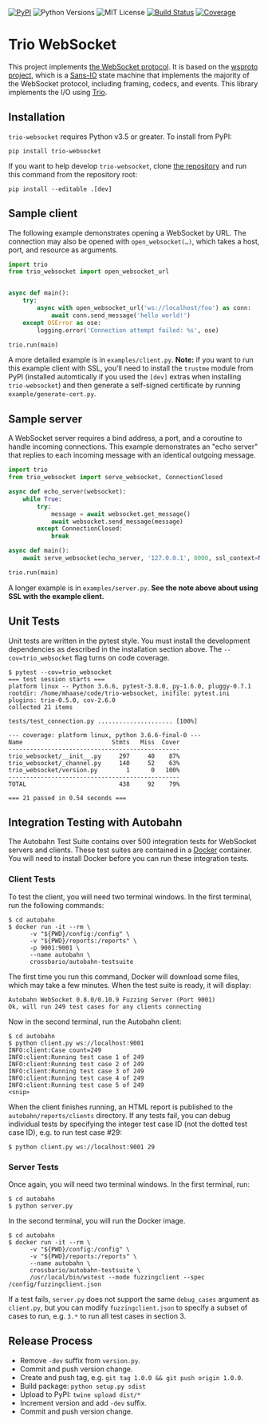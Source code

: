 [![PyPI](https://img.shields.io/pypi/v/trio-websocket.svg?style=flat-square)](https://pypi.org/project/trio-websocket/)
![Python Versions](https://img.shields.io/pypi/pyversions/trio-websocket.svg?style=flat-square)
![MIT License](https://img.shields.io/github/license/HyperionGray/trio-websocket.svg?style=flat-square)
[![Build Status](https://img.shields.io/travis/HyperionGray/trio-websocket.svg?style=flat-square)](https://travis-ci.org/HyperionGray/trio-websocket)
[![Coverage](https://img.shields.io/coveralls/github/HyperionGray/trio-websocket.svg?style=flat-square)](https://coveralls.io/github/HyperionGray/trio-websocket?branch=master)

# Trio WebSocket

This project implements [the WebSocket
protocol](https://tools.ietf.org/html/rfc6455). It is based on the [wsproto
project](https://wsproto.readthedocs.io/en/latest/), which is a [Sans-IO](https://sans-io.readthedocs.io/) state machine that implements the majority of
the WebSocket protocol, including framing, codecs, and events. This library
implements the I/O using [Trio](https://trio.readthedocs.io/en/latest/).

## Installation

`trio-websocket` requires Python v3.5 or greater. To install from PyPI:

    pip install trio-websocket

If you want to help develop `trio-websocket`, clone [the
repository](https://github.com/hyperiongray/trio-websocket) and run this command
from the repository root:

    pip install --editable .[dev]

## Sample client

The following example demonstrates opening a WebSocket by URL. The connection
may also be opened with `open_websocket(…)`, which takes a host, port, and
resource as arguments.

```python
import trio
from trio_websocket import open_websocket_url


async def main():
    try:
        async with open_websocket_url('ws://localhost/foo') as conn:
            await conn.send_message('hello world!')
    except OSError as ose:
        logging.error('Connection attempt failed: %s', ose)

trio.run(main)
```

A more detailed example is in `examples/client.py`. **Note:** if you want to run
this example client with SSL, you'll need to install the `trustme` module from
PyPI (installed automtically if you used the `[dev]` extras when installing
`trio-websocket`) and then generate a self-signed certificate by running
`example/generate-cert.py`.

## Sample server

A WebSocket server requires a bind address, a port, and a coroutine to handle
incoming connections. This example demonstrates an "echo server" that replies
to each incoming message with an identical outgoing message.

```python
import trio
from trio_websocket import serve_websocket, ConnectionClosed

async def echo_server(websocket):
    while True:
        try:
            message = await websocket.get_message()
            await websocket.send_message(message)
        except ConnectionClosed:
            break

async def main():
    await serve_websocket(echo_server, '127.0.0.1', 8000, ssl_context=None)

trio.run(main)
```

A longer example is in `examples/server.py`. **See the note above about using
SSL with the example client.**

## Unit Tests

Unit tests are written in the pytest style. You must install the development
dependencies as described in the installation section above. The
``--cov=trio_websocket`` flag turns on code coverage.

    $ pytest --cov=trio_websocket
    === test session starts ===
    platform linux -- Python 3.6.6, pytest-3.8.0, py-1.6.0, pluggy-0.7.1
    rootdir: /home/mhaase/code/trio-websocket, inifile: pytest.ini
    plugins: trio-0.5.0, cov-2.6.0
    collected 21 items

    tests/test_connection.py ..................... [100%]

    --- coverage: platform linux, python 3.6.6-final-0 ---
    Name                         Stmts   Miss  Cover
    ------------------------------------------------
    trio_websocket/__init__.py     297     40    87%
    trio_websocket/_channel.py     140     52    63%
    trio_websocket/version.py        1      0   100%
    ------------------------------------------------
    TOTAL                          438     92    79%

    === 21 passed in 0.54 seconds ===

## Integration Testing with Autobahn

The Autobahn Test Suite contains over 500 integration tests for WebSocket
servers and clients. These test suites are contained in a
[Docker](https://www.docker.com/) container. You will need to install Docker
before you can run these integration tests.

### Client Tests

To test the client, you will need two terminal windows. In the first terminal,
run the following commands:

    $ cd autobahn
    $ docker run -it --rm \
          -v "${PWD}/config:/config" \
          -v "${PWD}/reports:/reports" \
          -p 9001:9001 \
          --name autobahn \
          crossbario/autobahn-testsuite

The first time you run this command, Docker will download some files, which may
take a few minutes. When the test suite is ready, it will display:

    Autobahn WebSocket 0.8.0/0.10.9 Fuzzing Server (Port 9001)
    Ok, will run 249 test cases for any clients connecting

Now in the second terminal, run the Autobahn client:

    $ cd autobahn
    $ python client.py ws://localhost:9001
    INFO:client:Case count=249
    INFO:client:Running test case 1 of 249
    INFO:client:Running test case 2 of 249
    INFO:client:Running test case 3 of 249
    INFO:client:Running test case 4 of 249
    INFO:client:Running test case 5 of 249
    <snip>

When the client finishes running, an HTML report is published to the
`autobahn/reports/clients` directory. If any tests fail, you can debug
individual tests by specifying the integer test case ID (not the dotted test
case ID), e.g. to run test case #29:

    $ python client.py ws://localhost:9001 29

### Server Tests

Once again, you will need two terminal windows. In the first terminal, run:

    $ cd autobahn
    $ python server.py

In the second terminal, you will run the Docker image.

    $ cd autobahn
    $ docker run -it --rm \
          -v "${PWD}/config:/config" \
          -v "${PWD}/reports:/reports" \
          --name autobahn \
          crossbario/autobahn-testsuite \
          /usr/local/bin/wstest --mode fuzzingclient --spec /config/fuzzingclient.json

If a test fails, `server.py` does not support the same `debug_cases` argument as
`client.py`, but you can modify `fuzzingclient.json` to specify a subset of
cases to run, e.g. `3.*` to run all test cases in section 3.

## Release Process

* Remove `-dev` suffix from `version.py`.
* Commit and push version change.
* Create and push tag, e.g. `git tag 1.0.0 && git push origin 1.0.0`.
* Build package: `python setup.py sdist`
* Upload to PyPI: `twine upload dist/*`
* Increment version and add `-dev` suffix.
* Commit and push version change.
